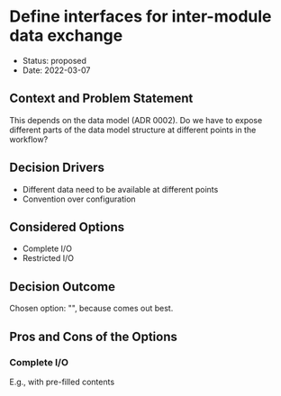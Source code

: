 <!--
SPDX-FileCopyrightText: 2022 Stephan Druskat, Oliver Bertuch, Oliver Knodel, Guido Juckeland, Michael Meinel
-->

# Define interfaces for inter-module data exchange

* Status: proposed
* Date: 2022-03-07

## Context and Problem Statement

This depends on the data model (ADR 0002).
Do we have to expose different parts of the data model structure at different points in the workflow?

## Decision Drivers

* Different data need to be available at different points
* Convention over configuration

## Considered Options

* Complete I/O
* Restricted I/O

## Decision Outcome

Chosen option: "", because comes out best.

## Pros and Cons of the Options

### Complete I/O

E.g., with pre-filled contents
